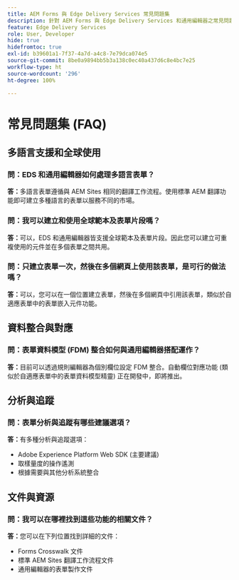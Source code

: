 ```yaml
---
title: AEM Forms 與 Edge Delivery Services 常見問題集
description: 針對 AEM Forms 與 Edge Delivery Services 和通用編輯器之常見問題獲得解答。了解多語言表單、全球範本、表單片段、分析以及資料整合功能。
feature: Edge Delivery Services
role: User, Developer
hide: true
hidefromtoc: true
exl-id: b39601a1-7f37-4a7d-a4c8-7e79dca074e5
source-git-commit: 8be0a9894bb5b3a138c0ec40a437d6c8e4bc7e25
workflow-type: ht
source-wordcount: '296'
ht-degree: 100%

---
```


# 常見問題集 (FAQ)


## 多語言支援和全球使用

### 問：EDS 和通用編輯器如何處理多語言表單？

**答：**&#x200B;多語言表單遵循與 AEM Sites 相同的翻譯工作流程。使用標準 AEM 翻譯功能即可建立多種語言的表單以服務不同的市場。

### 問：我可以建立和使用全球範本及表單片段嗎？

**答：**&#x200B;可以，EDS 和通用編輯器皆支援全球範本及表單片段。因此您可以建立可重複使用的元件並在多個表單之間共用。

### 問：只建立表單一次，然後在多個網頁上使用該表單，是可行的做法嗎？

**答：**&#x200B;可以，您可以在一個位置建立表單，然後在多個網頁中引用該表單，類似於自適應表單中的表單嵌入元件功能。

## 資料整合與對應

### 問：表單資料模型 (FDM) 整合如何與通用編輯器搭配運作？

**答：**&#x200B;目前可以透過規則編輯器為個別欄位設定 FDM 整合。自動欄位對應功能 (類似於自適應表單中的表單資料模型精靈) 正在開發中，即將推出。

## 分析與追蹤

### 問：表單分析與追蹤有哪些建議選項？

**答：**&#x200B;有多種分析與追蹤選項：

- Adobe Experience Platform Web SDK (主要建議)
- 取樣量度的操作遙測
- 根據需要與其他分析系統整合

## 文件與資源

### 問：我可以在哪裡找到這些功能的相關文件？

**答：**&#x200B;您可以在下列位置找到詳細的文件：

- Forms Crosswalk 文件
- 標準 AEM Sites 翻譯工作流程文件
- 通用編輯器的表單製作文件
